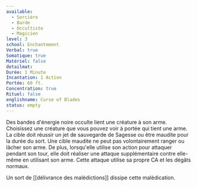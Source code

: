 ```yaml
---
available:
  - Sorcière
  - Barde
  - Occultiste
  - Magicien
level: 3
school: Enchantement
Verbal: true
Somatique: true
Matériel: false
detailmat:
Durée: 1 Minute
Incantation: 1 Action
Portée: 60 ft.
Concentration: true
Rituel: false
englishname: Curse of Blades
status: empty
---
```

Des bandes d'énergie noire occulte lient une créature à son arme. Choisissez une créature que vous pouvez voir à portée qui tient une arme. La cible doit réussir un jet de sauvegarde de Sagesse ou être maudite pour la durée du sort. Une cible maudite ne peut pas volontairement ranger ou lâcher son arme. De plus, lorsqu'elle utilise son action pour attaquer pendant son tour, elle doit réaliser une attaque supplémentaire contre elle-même en utilisant son arme. Cette attaque utilise sa propre CA et les dégâts normaux.

Un sort de [[délivrance des malédictions]] dissipe cette malédication.
